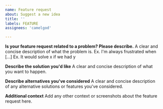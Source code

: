 ```yaml
---
name: Feature request
about: Suggest a new idea
title: ''
labels: FEATURE
assignees: 'camelgod'

---
```


**Is your feature request related to a problem? Please describe.**
A clear and concise description of what the problem is.
Ex. I'm always frustrated when [...]
Ex. It would solve x if we had y

**Describe the solution you'd like**
A clear and concise description of what you want to happen.

**Describe alternatives you've considered**
A clear and concise description of any alternative solutions or features you've considered.

**Additional context**
Add any other context or screenshots about the feature request here.
